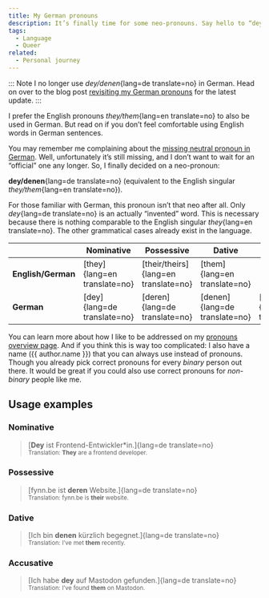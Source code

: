 ```yaml
---
title: My German pronouns
description: It’s finally time for some neo-pronouns. Say hello to “dey/denen”!
tags:
  - Language
  - Queer
related:
  - Personal journey
---
```


::: Note
I no longer use _dey/denen_{lang=de translate=no} in German. Head on over to the blog post [revisiting my German pronouns](2025-07-05-revisiting-my-german-pronouns.md) for the latest update.
:::

I prefer the English pronouns _they/them_{lang=en translate=no} to also be used in German. But read on if you don’t feel comfortable using English words in German sentences.

You may remember me complaining about the [missing neutral pronoun in German](2021-07-11-missing-neutral-pronoun-german.md). Well, unfortunately it’s still missing, and I don’t want to wait for an “official” one any longer. So, I finally decided on a neo-pronoun:

**dey/denen**{lang=de translate=no} (equivalent to the English singular _they/them_{lang=en translate=no}).

For those familiar with German, this pronoun isn’t that neo after all. Only _dey_{lang=de translate=no} is an actually “invented” word. This is necessary because there is nothing comparable to the English singular _they_{lang=en translate=no}. The other grammatical cases already exist in the language.

|                    | Nominative                   | Possessive                           | Dative                        | Accusative                  |
| ------------------ | ---------------------------- | ------------------------------------ | ----------------------------- | --------------------------- |
| **English/German** | [they]{lang=en translate=no} | [their/theirs]{lang=en translate=no} | [them]{lang=en translate=no}  |                             |
| **German**         | [dey]{lang=de translate=no}  | [deren]{lang=de translate=no}        | [denen]{lang=de translate=no} | [dey]{lang=de translate=no} |

You can learn more about how I like to be addressed on my [pronouns overview page](../pronouns.md). And if you think this is way too complicated: I also have a name ({{ author.name }}) that you can always use instead of pronouns. Though you already pick correct pronouns for every _binary_ person out there. It would be great if you could also use correct pronouns for _non-binary_ people like me.

## Usage examples

### Nominative

> [**Dey** ist Frontend-Entwickler*in.]{lang=de translate=no}\
> <small>Translation: **They** are a frontend developer.</small>

### Possessive

> [fynn.be ist **deren** Website.]{lang=de translate=no}\
> <small>Translation: fynn.be is **their** website.</small>

### Dative

> [Ich bin **denen** kürzlich begegnet.]{lang=de translate=no}\
> <small>Translation: I’ve met **them** recently.</small>

### Accusative

> [Ich habe **dey** auf Mastodon gefunden.]{lang=de translate=no}\
> <small>Translation: I’ve found **them** on Mastodon.</small>

